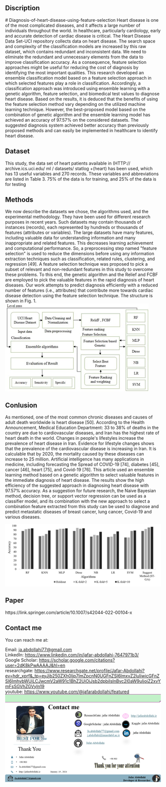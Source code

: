 <h2> Discription </h2>
# Diagnosis-of-heart-disease-using-feature-selection
Heart disease is one of the most complicated diseases, and it affects a large number of individuals throughout the world. In healthcare, particularly cardiology, early and accurate detection of cardiac disease is critical. The Heart Disease Data Set-UCI repository collects data on heart disease. The search space and complexity of the classification models are increased by this raw dataset, which contains redundant and inconsistent data. We need to eliminate the redundant and unnecessary elements from the data to improve classification accuracy. As a consequence, feature selection approaches might be useful for reducing the cost of diagnosis by identifying the most important qualities. This research developed an ensemble classification model based on a feature selection approach in which selected features play a role in classification. Accordingly, a classification approach was introduced using ensemble learning with a genetic algorithm, feature selection, and biomedical test values to diagnose heart disease. Based on the results, it is deduced that the benefits of using the feature selection method vary depending on the utilized machine learning technique. However, the best-proposed model based on the combination of genetic algorithm and the ensemble learning model has achieved an accuracy of 97.57% on the considered datasets. The suggested diagnosis system achieved better accuracy than previously proposed methods and can easily be implemented in healthcare to identify heart disease.   



<h2> Dataset </h2>
This study, the data set of heart patients available in (HTTP:// archive.ics.uci.edu/ ml / datasets/ statlog +(heart) has been used, which has 13 useful variables and 270 records. These variables and abbreviations are listed in Table 3. 75% of the data is for training, and 25% of the data is for testing 


<h2> Methods </h2>
We now describe the datasets we chose, the algorithms used, and the experimental methodology.  They have been used for different research purposes in recent years. Such datasets may contain thousands of instances (records), each represented by hundreds or thousands of features (attributes or variables). The large datasets have many features, including valuable data for understanding information and many inappropriate and related features. This decreases learning achievement and computational performance. So, a preprocessing step named "feature selection" is used to reduce the dimensions before using any information extraction techniques such as classification, related rules, clustering, and regression [49]. A feature selection technique was proposed to pick a subset of relevant and non-redundant features in this study to overcome these problems. To this end, the genetic algorithm and the Relief and FCBF are employed to pick the valuable features in the rapid diagnosis of heart diseases. Our work attempts to predict diagnosis efficiently with a reduced number of features (i.e., attributes) that contribute more towards cardiac disease detection using the feature selection technique. The structure is shown in Fig. 1.
<img src="https://github.com/Jafar-Abdollahi/Diagnosis-of-heart-disease-using-feature-selection/blob/main/Picture8.jpg"> 



<h2> Conlusion </h2>

As mentioned, one of the most common chronic diseases and causes of adult death worldwide is heart disease [50]. According to the Health Announcement, Medical Education Department: 33 to 38% of deaths in the country are due to cardiovascular diseases, and Iran has the highest rate of heart death in the world. Changes in people's lifestyles increase the prevalence of heart disease in Iran. Evidence for lifestyle changes shows that the prevalence of the cardiovascular disease is increasing in Iran.
It is calculable that by 2020, the mortality caused by these diseases can increase to 25 million. Artificial intelligence has many applications in medicine, including forecasting the Spread of COVID-19 [74], diabetes [45], cancer [46], heart [75], and Covid-19 [76]. This article used an ensemble learning method based on a genetic algorithm to select valuable features in the immediate diagnosis of heart disease. The results show the high efficiency of the suggested approach in diagnosing heart disease with 97.57% accuracy. 
As a suggestion for future research, the Naive Bayesian method, decision tree, or support vector regression can be used as a classifier model, and its combination with the new approach to select a combination feature extracted from this study can be used to diagnose and predict metastatic diseases of breast cancer, lung cancer, Covid-19 and various diseases. 

<img src="https://github.com/Jafar-Abdollahi/Diagnosis-of-heart-disease-using-feature-selection/blob/main/Picture10.png"> 


<h2> Paper </h2>
https://link.springer.com/article/10.1007/s42044-022-00104-x


<h2> Contact me </h2>
You can reach me at:

Email: ja.abdollahi77@gmail.com
<br>
LinkedIn: https://www.linkedin.com/in/jafar-abdollahi-7647971b3/
<br>
Google Scholar: https://scholar.google.com/citations?user=2dK8kPwAAAAJ&hl=en
<br>
researchgate: https://www.researchgate.net/profile/Jafar-Abdollahi?ev=hdr_xprf&_tp=eyJjb250ZXh0Ijp7ImZpcnN0UGFnZSI6ImxvZ2luIiwicGFnZSI6ImhvbWUiLCJwcmV2aW91c1BhZ2UiOiJsb2dpbiIsInBvc2l0aW9uIjoiZ2xvYmFsSGVhZGVyIn19
<br>
youtube: https://www.youtube.com/@jafarabdollahi/featured
<br>
<img src="https://github.com/Jafar-Abdollahi/cuffless-bp-master-in-python-jupyter-/blob/main/2024-07-07_19-45-22.png"> 
 
 
